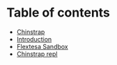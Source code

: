 # Table of contents

* [Chinstrap](README.md)
* [Introduction](index.md)
* [Flextesa Sandbox](flextesa-sandbox.md)
* [Chinstrap repl](chinstrap-repl.md)
